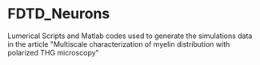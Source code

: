 # FDTD_Neurons

Lumerical Scripts and Matlab codes used to generate the simulations data in the article "Multiscale characterization of myelin distribution with polarized THG microscopy"
